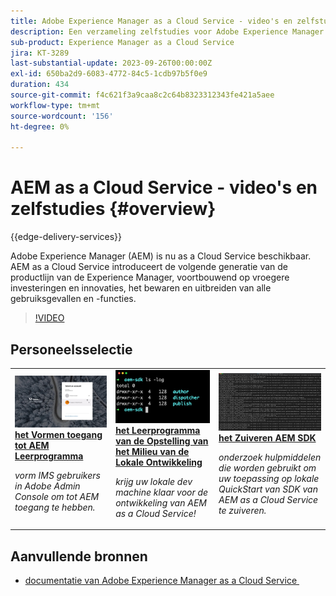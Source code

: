 ```yaml
---
title: Adobe Experience Manager as a Cloud Service - video's en zelfstudies
description: Een verzameling zelfstudies voor Adobe Experience Manager (AEM) as a Cloud Service
sub-product: Experience Manager as a Cloud Service
jira: KT-3289
last-substantial-update: 2023-09-26T00:00:00Z
exl-id: 650ba2d9-6083-4772-84c5-1cdb97b5f0e9
duration: 434
source-git-commit: f4c621f3a9caa8c2c64b8323312343fe421a5aee
workflow-type: tm+mt
source-wordcount: '156'
ht-degree: 0%

---
```


# AEM as a Cloud Service - video&#39;s en zelfstudies {#overview}

{{edge-delivery-services}}

Adobe Experience Manager (AEM) is nu as a Cloud Service beschikbaar. AEM as a Cloud Service introduceert de volgende generatie van de productlijn van de Experience Manager, voortbouwend op vroegere investeringen en innovaties, het bewaren en uitbreiden van alle gebruiksgevallen en -functies.

>[!VIDEO](https://video.tv.adobe.com/v/31085?quality=12&learn=on)

<div id="recs-overview-body-1"></div>
<div id="recs-overview-body-2"></div>
<div id="recs-overview-body-3"></div>
<div id="recs-overview-body-4"></div>
<div id="recs-overview-body-5"></div>
<div id="recs-overview-body-6"></div>

<div id="staff-picks-section">

## Personeelsselectie

<table>
   <td>
      <a href="./accessing/overview.md">
      <img alt="Toegang tot AEM as a Cloud Service configureren" src="./assets/overview/staff-pick__accessing.png"/>
      </a>
      <div>
         <a href="./accessing/overview.md">
         <strong> het Vormen toegang tot AEM Leerprogramma </strong>
         </a>
      </div>
      <p>
         <em> vorm IMS gebruikers in Adobe Admin Console om tot AEM toegang te hebben.</em>
      <p>
   </td>   
   <td>
      <a href="./local-development-environment/overview.md">
      <img alt="Zelfstudie over de lokale ontwikkelomgeving instellen" src="./assets/overview/staff-pick__local-development-environment-set-up.png"/>
      </a>
      <div>
         <a href="./local-development-environment/overview.md">
         <strong> het Leerprogramma van de Opstelling van het Milieu van de Lokale Ontwikkeling </strong>
         </a>
      </div>
      <p>
         <em> krijg uw lokale dev machine klaar voor de ontwikkeling van AEM as a Cloud Service!</em>
      <p>
   </td>   
   <td>
      <a href="./debugging/aem-sdk-local-quickstart/overview.md">
      <img alt="Foutopsporing AEM de lokale QuickStart van SDK" src="./assets/overview/staff-pick__debugging.png"/>
      </a>
      <div>
         <a href="./debugging/aem-sdk-local-quickstart/overview.md">
         <strong> het Zuiveren AEM SDK </strong>
         </a>
      </div>
      <p>
         <em> onderzoek hulpmiddelen die worden gebruikt om uw toepassing op lokale QuickStart van SDK van AEM as a Cloud Service te zuiveren.</em>
      <p>
   </td>
</table>

</div>

## Aanvullende bronnen

* [&#x200B; documentatie van Adobe Experience Manager as a Cloud Service &#x200B;](https://experienceleague.adobe.com/docs/experience-manager-cloud-service/landing/home.html?lang=nl-NL)

